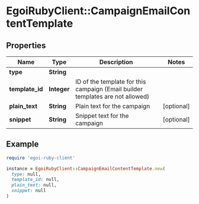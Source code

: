 # EgoiRubyClient::CampaignEmailContentTemplate

## Properties

| Name | Type | Description | Notes |
| ---- | ---- | ----------- | ----- |
| **type** | **String** |  |  |
| **template_id** | **Integer** | ID of the template for this campaign (Email builder templates are not allowed) |  |
| **plain_text** | **String** | Plain text for the campaign | [optional] |
| **snippet** | **String** | Snippet text for the campaign | [optional] |

## Example

```ruby
require 'egoi-ruby-client'

instance = EgoiRubyClient::CampaignEmailContentTemplate.new(
  type: null,
  template_id: null,
  plain_text: null,
  snippet: null
)
```

